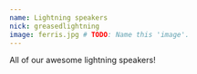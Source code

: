 ```yaml
---
name: Lightning speakers
nick: greasedlightning
image: ferris.jpg # TODO: Name this 'image'.
---
```

All of our awesome lightning speakers!

